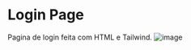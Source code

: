 # Login Page
Pagina de login feita com HTML e Tailwind.
![image](https://github.com/Khezac/login-page/assets/152409554/844fb798-e758-4a8d-86dd-485283286aad)
